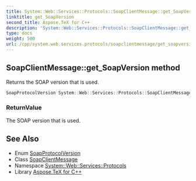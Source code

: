 ```yaml
---
title: System::Web::Services::Protocols::SoapClientMessage::get_SoapVersion method
linktitle: get_SoapVersion
second_title: Aspose.TeX for C++
description: 'System::Web::Services::Protocols::SoapClientMessage::get_SoapVersion method. Returns the SOAP version that is used in C++.'
type: docs
weight: 500
url: /cpp/system.web.services.protocols/soapclientmessage/get_soapversion/
---
```

## SoapClientMessage::get_SoapVersion method


Returns the SOAP version that is used.

```cpp
SoapProtocolVersion System::Web::Services::Protocols::SoapClientMessage::get_SoapVersion() override
```


### ReturnValue

The SOAP version that is used.

## See Also

* Enum [SoapProtocolVersion](../../soapprotocolversion/)
* Class [SoapClientMessage](../)
* Namespace [System::Web::Services::Protocols](../../)
* Library [Aspose.TeX for C++](../../../)
